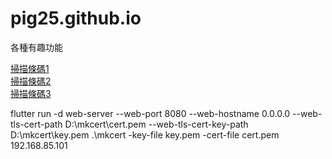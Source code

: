 # pig25.github.io
各種有趣功能

[掃描條碼1](https://pig25.github.io/scannerbarcode1.html)
\
[掃描條碼2](https://pig25.github.io/scannerbarcode2.html)
\
[掃描條碼3](https://pig25.github.io/scannerbarcode3.html)

flutter run -d web-server --web-port 8080 --web-hostname 0.0.0.0 --web-tls-cert-path D:\mkcert\cert.pem  --web-tls-cert-key-path D:\mkcert\key.pem
.\mkcert -key-file key.pem -cert-file cert.pem 192.168.85.101
